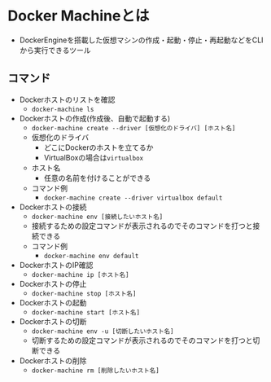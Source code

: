 # Docker Machineとは

- DockerEngineを搭載した仮想マシンの作成・起動・停止・再起動などをCLIから実行できるツール

## コマンド

- Dockerホストのリストを確認
    - `docker-machine ls`
- Dockerホストの作成(作成後、自動で起動する)
    - `docker-machine create --driver [仮想化のドライバ] [ホスト名]`
    - 仮想化のドライバ
        - どこにDockerのホストを立てるか
        - VirtualBoxの場合は`virtualbox`
    - ホスト名
        - 任意の名前を付けることができる
    - コマンド例
        - `docker-machine create --driver virtualbox default`
- Dockerホストの接続
     - `docker-machine env [接続したいホスト名]`
     - 接続するための設定コマンドが表示されるのでそのコマンドを打つと接続できる
     - コマンド例
        - `docker-machine env default`
- DockerホストのIP確認
    - `docker-machine ip [ホスト名]`
- Dockerホストの停止
    - `docker-machine stop [ホスト名]`
- Dockerホストの起動
    - `docker-machine start [ホスト名]`
- Dockerホストの切断
    - `docker-machine env -u [切断したいホスト名]`
     - 切断するための設定コマンドが表示されるのでそのコマンドを打つと切断できる 
- Dockerホストの削除
    - `docker-machine rm [削除したいホスト名]`